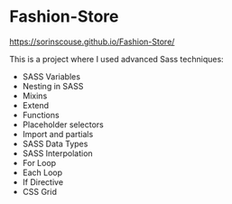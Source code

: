 # Fashion-Store

https://sorinscouse.github.io/Fashion-Store/

This is a project where I used advanced Sass techniques:
* SASS Variables
* Nesting in SASS
* Mixins
* Extend
* Functions
* Placeholder selectors
* Import and partials
* SASS Data Types
* SASS Interpolation
* For Loop
* Each Loop
* If Directive
* CSS Grid
